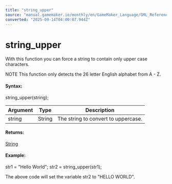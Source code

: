```yaml
---
title: "string_upper"
source: "manual.gamemaker.io/monthly/en/GameMaker_Language/GML_Reference/Strings/string_upper.htm"
converted: "2025-09-14T04:00:07.944Z"
---
```


# string\_upper

With this function you can force a string to contain only upper case characters.

NOTE This function only detects the 26 letter English alphabet from A - Z.

#### Syntax:

string\_upper(string);

| Argument | Type | Description |
| --- | --- | --- |
| string | String | The string to convert to uppercase. |

#### Returns:

[String](../../GML_Overview/Data_Types.md)

#### Example:

str1 = "Hello World";
str2 = string\_upper(str1);

The above code will set the variable str2 to "HELLO WORLD".